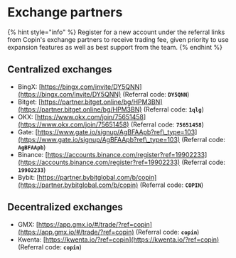 # Exchange partners

{% hint style="info" %}
Register for a new account under the referral links from Copin's exchange partners to receive trading fee, given priority to use expansion features as well as best support from the team.
{% endhint %}

## Centralized exchanges

* BingX: [https://bingx.com/invite/DY5QNN](https://bingx.com/invite/DY5QNN) (Referral code: **`DY5QNN`**)
* Bitget: [https://partner.bitget.online/bg/HPM3BN](https://partner.bitget.online/bg/HPM3BN) (Referral code: **`1qlg`**)
* OKX: [https://www.okx.com/join/75651458](https://www.okx.com/join/75651458) (Referral code: **`75651458`**)
* Gate: [https://www.gate.io/signup/AgBFAApb?ref\_type=103](https://www.gate.io/signup/AgBFAApb?ref\_type=103) (Referral code: **`AgBFAApb`**)
* Binance: [https://accounts.binance.com/register?ref=19902233](https://accounts.binance.com/register?ref=19902233) (Referral code: **`19902233`**)
* Bybit: [https://partner.bybitglobal.com/b/copin](https://partner.bybitglobal.com/b/copin) (Referral code: **`COPIN`**)

## Decentralized exchanges

* GMX: [https://app.gmx.io/#/trade/?ref=copin](https://app.gmx.io/#/trade/?ref=copin) (Referral code: **`copin`**)
* Kwenta: [https://kwenta.io/?ref=copin](https://kwenta.io/?ref=copin) (Referral code: **`copin`**)
